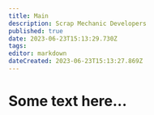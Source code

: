 ```yaml
---
title: Main
description: Scrap Mechanic Developers
published: true
date: 2023-06-23T15:13:29.730Z
tags: 
editor: markdown
dateCreated: 2023-06-23T15:13:27.869Z
---
```


# Some text here...
